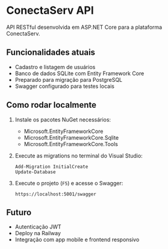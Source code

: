 # ConectaServ API

API RESTful desenvolvida em ASP.NET Core para a plataforma ConectaServ.

## Funcionalidades atuais

- Cadastro e listagem de usuários
- Banco de dados SQLite com Entity Framework Core
- Preparado para migração para PostgreSQL
- Swagger configurado para testes locais

## Como rodar localmente

1. Instale os pacotes NuGet necessários:
   - Microsoft.EntityFrameworkCore
   - Microsoft.EntityFrameworkCore.Sqlite
   - Microsoft.EntityFrameworkCore.Tools

2. Execute as migrations no terminal do Visual Studio:
   ```
   Add-Migration InitialCreate
   Update-Database
   ```

3. Execute o projeto (`F5`) e acesse o Swagger:
   ```
   https://localhost:5001/swagger
   ```

## Futuro

- Autenticação JWT
- Deploy na Railway
- Integração com app mobile e frontend responsivo